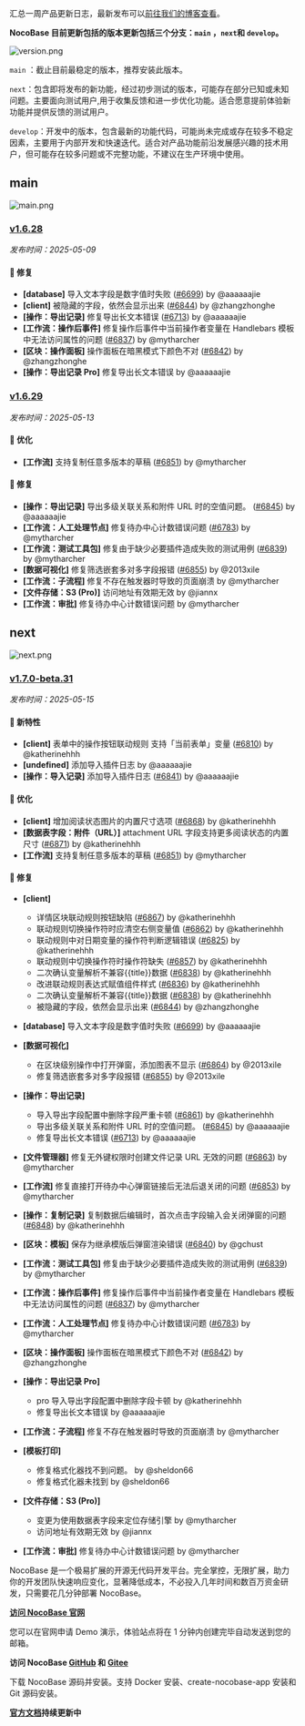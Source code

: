 汇总一周产品更新日志，最新发布可以[前往我们的博客查看](https://www.nocobase.com/cn/blog/timeline)。

**NocoBase 目前更新包括的版本更新包括三个分支：`main` ，`next`和 `develop`。**

![version.png](https://static-docs.nocobase.com/ba5f04e27e99c625cb3822da5df07860.png)

`main` ：截止目前最稳定的版本，推荐安装此版本。

`next`：包含即将发布的新功能，经过初步测试的版本，可能存在部分已知或未知问题。主要面向测试用户,用于收集反馈和进一步优化功能。适合愿意提前体验新功能并提供反馈的测试用户。

`develop`：开发中的版本，包含最新的功能代码，可能尚未完成或存在较多不稳定因素，主要用于内部开发和快速迭代。适合对产品功能前沿发展感兴趣的技术用户，但可能存在较多问题或不完整功能，不建议在生产环境中使用。

## main

![main.png](https://static-docs.nocobase.com/47a3c71734c1d0f908b51f9ebd53c0ac.png)

### [v1.6.28](https://www.nocobase.com/cn/blog/v1.6.28)

*发布时间：2025-05-09*

#### 🐛 修复

- **[database]** 导入文本字段是数字值时失败 ([#6699](https://github.com/nocobase/nocobase/pull/6699)) by @aaaaaajie
- **[client]** 被隐藏的字段，依然会显示出来 ([#6844](https://github.com/nocobase/nocobase/pull/6844)) by @zhangzhonghe
- **[操作：导出记录]** 修复导出长文本错误 ([#6713](https://github.com/nocobase/nocobase/pull/6713)) by @aaaaaajie
- **[工作流：操作后事件]** 修复操作后事件中当前操作者变量在 Handlebars 模板中无法访问属性的问题 ([#6837](https://github.com/nocobase/nocobase/pull/6837)) by @mytharcher
- **[区块：操作面板]** 操作面板在暗黑模式下颜色不对 ([#6842](https://github.com/nocobase/nocobase/pull/6842)) by @zhangzhonghe
- **[操作：导出记录 Pro]** 修复导出长文本错误 by @aaaaaajie

### [v1.6.29](https://www.nocobase.com/cn/blog/v1.6.29)

*发布时间：2025-05-13*

#### 🚀 优化

- **[工作流]** 支持复制任意多版本的草稿 ([#6851](https://github.com/nocobase/nocobase/pull/6851)) by @mytharcher

#### 🐛 修复

- **[操作：导出记录]** 导出多级关联关系和附件 URL 时的空值问题。 ([#6845](https://github.com/nocobase/nocobase/pull/6845)) by @aaaaaajie
- **[工作流：人工处理节点]** 修复待办中心计数错误问题 ([#6783](https://github.com/nocobase/nocobase/pull/6783)) by @mytharcher
- **[工作流：测试工具包]** 修复由于缺少必要插件造成失败的测试用例 ([#6839](https://github.com/nocobase/nocobase/pull/6839)) by @mytharcher
- **[数据可视化]** 修复筛选嵌套多对多字段报错 ([#6855](https://github.com/nocobase/nocobase/pull/6855)) by @2013xile
- **[工作流：子流程]** 修复不存在触发器时导致的页面崩溃 by @mytharcher
- **[文件存储：S3 (Pro)]** 访问地址有效期无效 by @jiannx
- **[工作流：审批]** 修复待办中心计数错误问题 by @mytharcher

## next

![next.png](https://static-docs.nocobase.com/8ed17a0f08cc585018f6de6c8b13947d.png)

### [v1.7.0-beta.31](https://www.nocobase.com/cn/blog/v1.7.0-beta.31)

*发布时间：2025-05-15*

#### 🎉 新特性

- **[client]** 表单中的操作按钮联动规则 支持「当前表单」变量 ([#6810](https://github.com/nocobase/nocobase/pull/6810)) by @katherinehhh
- **[undefined]** 添加导入插件日志 by @aaaaaajie
- **[操作：导入记录]** 添加导入插件日志 ([#6841](https://github.com/nocobase/nocobase/pull/6841)) by @aaaaaajie

#### 🚀 优化

- **[client]** 增加阅读状态图片的内置尺寸选项 ([#6868](https://github.com/nocobase/nocobase/pull/6868)) by @katherinehhh
- **[数据表字段：附件（URL）]** attachment URL 字段支持更多阅读状态的内置尺寸 ([#6871](https://github.com/nocobase/nocobase/pull/6871)) by @katherinehhh
- **[工作流]** 支持复制任意多版本的草稿 ([#6851](https://github.com/nocobase/nocobase/pull/6851)) by @mytharcher

#### 🐛 修复

- **[client]**

  - 详情区块联动规则按钮缺陷 ([#6867](https://github.com/nocobase/nocobase/pull/6867)) by @katherinehhh
  - 联动规则切换操作符时应清空右侧变量值 ([#6862](https://github.com/nocobase/nocobase/pull/6862)) by @katherinehhh
  - 联动规则中对日期变量的操作符判断逻辑错误 ([#6825](https://github.com/nocobase/nocobase/pull/6825)) by @katherinehhh
  - 联动规则中切换操作符时操作符缺失 ([#6857](https://github.com/nocobase/nocobase/pull/6857)) by @katherinehhh
  - 二次确认变量解析不兼容{{title}}数据 ([#6838](https://github.com/nocobase/nocobase/pull/6838)) by @katherinehhh
  - 改进联动规则表达式赋值组件样式 ([#6836](https://github.com/nocobase/nocobase/pull/6836)) by @katherinehhh
  - 二次确认变量解析不兼容{{title}}数据 ([#6838](https://github.com/nocobase/nocobase/pull/6838)) by @katherinehhh
  - 被隐藏的字段，依然会显示出来 ([#6844](https://github.com/nocobase/nocobase/pull/6844)) by @zhangzhonghe
- **[database]** 导入文本字段是数字值时失败 ([#6699](https://github.com/nocobase/nocobase/pull/6699)) by @aaaaaajie
- **[数据可视化]**

  - 在区块级别操作中打开弹窗，添加图表不显示 ([#6864](https://github.com/nocobase/nocobase/pull/6864)) by @2013xile
  - 修复筛选嵌套多对多字段报错 ([#6855](https://github.com/nocobase/nocobase/pull/6855)) by @2013xile
- **[操作：导出记录]**

  - 导入导出字段配置中删除字段严重卡顿 ([#6861](https://github.com/nocobase/nocobase/pull/6861)) by @katherinehhh
  - 导出多级关联关系和附件 URL 时的空值问题。 ([#6845](https://github.com/nocobase/nocobase/pull/6845)) by @aaaaaajie
  - 修复导出长文本错误 ([#6713](https://github.com/nocobase/nocobase/pull/6713)) by @aaaaaajie
- **[文件管理器]** 修复无外键权限时创建文件记录 URL 无效的问题 ([#6863](https://github.com/nocobase/nocobase/pull/6863)) by @mytharcher
- **[工作流]** 修复直接打开待办中心弹窗链接后无法后退关闭的问题 ([#6853](https://github.com/nocobase/nocobase/pull/6853)) by @mytharcher
- **[操作：复制记录]** 复制数据后编辑时，首次点击字段输入会关闭弹窗的问题 ([#6848](https://github.com/nocobase/nocobase/pull/6848)) by @katherinehhh
- **[区块：模板]** 保存为继承模版后弹窗渲染错误 ([#6840](https://github.com/nocobase/nocobase/pull/6840)) by @gchust
- **[工作流：测试工具包]** 修复由于缺少必要插件造成失败的测试用例 ([#6839](https://github.com/nocobase/nocobase/pull/6839)) by @mytharcher
- **[工作流：操作后事件]** 修复操作后事件中当前操作者变量在 Handlebars 模板中无法访问属性的问题 ([#6837](https://github.com/nocobase/nocobase/pull/6837)) by @mytharcher
- **[工作流：人工处理节点]** 修复待办中心计数错误问题 ([#6783](https://github.com/nocobase/nocobase/pull/6783)) by @mytharcher
- **[区块：操作面板]** 操作面板在暗黑模式下颜色不对 ([#6842](https://github.com/nocobase/nocobase/pull/6842)) by @zhangzhonghe
- **[操作：导出记录 Pro]**

  - pro 导入导出字段配置中删除字段卡顿 by @katherinehhh
  - 修复导出长文本错误 by @aaaaaajie
- **[工作流：子流程]** 修复不存在触发器时导致的页面崩溃 by @mytharcher
- **[模板打印]**

  - 修复格式化器找不到问题。 by @sheldon66
  - 修复格式化器未找到 by @sheldon66
- **[文件存储：S3 (Pro)]**

  - 变更为使用数据表字段来定位存储引擎 by @mytharcher
  - 访问地址有效期无效 by @jiannx
- **[工作流：审批]** 修复待办中心计数错误问题 by @mytharcher


NocoBase 是一个极易扩展的开源无代码开发平台。完全掌控，无限扩展，助力你的开发团队快速响应变化，显著降低成本，不必投入几年时间和数百万资金研发，只需要花几分钟部署 NocoBase。

**[访问 NocoBase 官网](https://www.nocobase.com/cn)**

您可以在官网申请 Demo 演示，体验站点将在 1 分钟内创建完毕自动发送到您的邮箱。

**访问 NocoBase [GitHub](https://github.com/nocobase/nocobase) 和 [Gitee](https://gitee.com/nocobase/nocobase)**

下载 NocoBase 源码并安装。支持 Docker 安装、create-nocobase-app 安装和 Git 源码安装。

**[官方文档](https://docs-cn.nocobase.com/)持续更新中**
